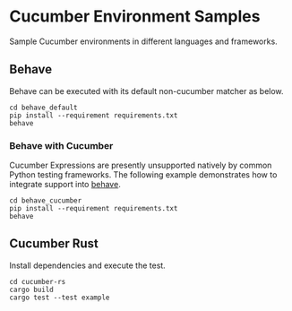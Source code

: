 # Cucumber Environment Samples

Sample Cucumber environments in different languages and frameworks.

## Behave

Behave can be executed with its default non-cucumber matcher as below.

```console
cd behave_default
pip install --requirement requirements.txt
behave
```

### Behave with Cucumber

Cucumber Expressions are presently unsupported natively by common Python testing frameworks. The following example demonstrates how to integrate support into [behave](https://behave.readthedocs.io).

```console
cd behave_cucumber
pip install --requirement requirements.txt
behave
```

## Cucumber Rust

Install dependencies and execute the test.

```console
cd cucumber-rs
cargo build
cargo test --test example
```
